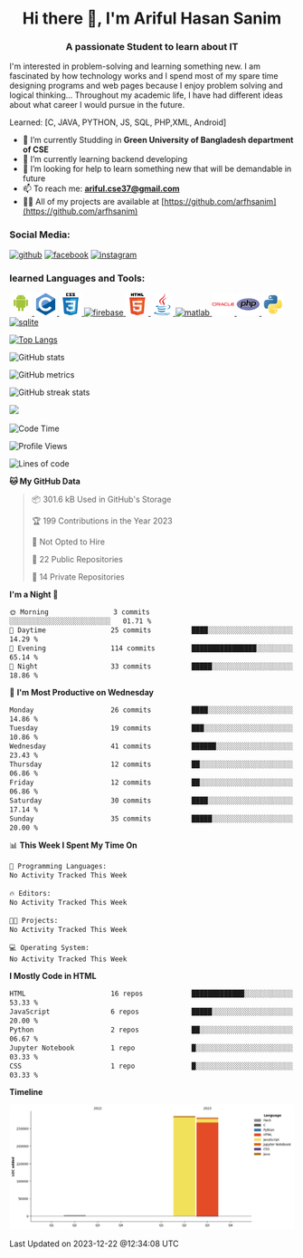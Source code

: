 
<h1 align="center">Hi there 👋, I'm Ariful Hasan Sanim</h1>
<h3 align="center">A passionate Student to learn about IT </h3>

I'm interested in problem-solving and learning something new. I am fascinated by how technology works and I spend most of my spare time designing programs and web pages because I enjoy problem solving and logical thinking... Throughout my academic life, I have had different ideas about what career I would pursue in the future.

Learned: [C, JAVA, PYTHON, JS, SQL, PHP,XML, Android]
- 🔭 I’m currently Studding in **Green University of Bangladesh department of CSE**
- 🌱 I’m currently learning backend developing 
- 🤔 I’m looking for help to learn something new that will be demandable in future  
- 📫 To reach me: **ariful.cse37@gmail.com**
- 👨‍💻 All of my projects are available at [https://github.com/arfhsanim](https://github.com/arfhsanim)


<h3 align="left">Social Media:</h3>

[<img src='https://cdn.jsdelivr.net/npm/simple-icons@3.0.1/icons/github.svg' alt='github' height='40'>](https://github.com/arfhsanim)  [<img src='https://cdn.jsdelivr.net/npm/simple-icons@3.0.1/icons/facebook.svg' alt='facebook' height='40'>](https://www.facebook.com/sanim.official.fb)  [<img src='https://cdn.jsdelivr.net/npm/simple-icons@3.0.1/icons/instagram.svg' alt='instagram' height='40'>](https://www.instagram.com/hamtidamti143/)  




<h3 align="left">learned Languages and Tools:</h3>
<p align="left"> <a href="https://developer.android.com" target="_blank" rel="noreferrer"> <img src="https://raw.githubusercontent.com/devicons/devicon/master/icons/android/android-original-wordmark.svg" alt="android" width="40" height="40"/> </a> <a href="https://www.cprogramming.com/" target="_blank" rel="noreferrer"> <img src="https://raw.githubusercontent.com/devicons/devicon/master/icons/c/c-original.svg" alt="c" width="40" height="40"/> </a> <a href="https://www.w3schools.com/css/" target="_blank" rel="noreferrer"> <img src="https://raw.githubusercontent.com/devicons/devicon/master/icons/css3/css3-original-wordmark.svg" alt="css3" width="40" height="40"/> </a> <a href="https://firebase.google.com/" target="_blank" rel="noreferrer"> <img src="https://www.vectorlogo.zone/logos/firebase/firebase-icon.svg" alt="firebase" width="40" height="40"/> </a> <a href="https://www.w3.org/html/" target="_blank" rel="noreferrer"> <img src="https://raw.githubusercontent.com/devicons/devicon/master/icons/html5/html5-original-wordmark.svg" alt="html5" width="40" height="40"/> </a> <a href="https://www.java.com" target="_blank" rel="noreferrer"> <img src="https://raw.githubusercontent.com/devicons/devicon/master/icons/java/java-original.svg" alt="java" width="40" height="40"/> </a> <a href="https://www.mathworks.com/" target="_blank" rel="noreferrer"> <img src="https://upload.wikimedia.org/wikipedia/commons/2/21/Matlab_Logo.png" alt="matlab" width="40" height="40"/> </a> <a href="https://www.oracle.com/" target="_blank" rel="noreferrer"> <img src="https://raw.githubusercontent.com/devicons/devicon/master/icons/oracle/oracle-original.svg" alt="oracle" width="40" height="40"/> </a> <a href="https://www.php.net" target="_blank" rel="noreferrer"> <img src="https://raw.githubusercontent.com/devicons/devicon/master/icons/php/php-original.svg" alt="php" width="40" height="40"/> </a> <a href="https://www.python.org" target="_blank" rel="noreferrer"> <img src="https://raw.githubusercontent.com/devicons/devicon/master/icons/python/python-original.svg" alt="python" width="40" height="40"/> </a> <a href="https://www.sqlite.org/" target="_blank" rel="noreferrer"> <img src="https://www.vectorlogo.zone/logos/sqlite/sqlite-icon.svg" alt="sqlite" width="40" height="40"/> </a> </p>




[![Top Langs](https://github-readme-stats.vercel.app/api/top-langs/?username=arfhsanim)](https://github.com/anuraghazra/github-readme-stats)

![GitHub stats](https://github-readme-stats.vercel.app/api?username=arfhsanim&show_icons=true)  

![GitHub metrics](https://metrics.lecoq.io/arfhsanim)  

![GitHub streak stats](https://streak-stats.demolab.com/?user=arfhsanim)  


![](./profile-3d-contrib/profile-night-rainbow.svg)


<!--START_SECTION:waka-->
![Code Time](http://img.shields.io/badge/Code%20Time-11%20mins-blue)

![Profile Views](http://img.shields.io/badge/Profile%20Views-0-blue)

![Lines of code](https://img.shields.io/badge/From%20Hello%20World%20I%27ve%20Written-569.3%20thousand%20lines%20of%20code-blue)

**🐱 My GitHub Data** 

> 📦 301.6 kB Used in GitHub's Storage 
 > 
> 🏆 199 Contributions in the Year 2023
 > 
> 🚫 Not Opted to Hire
 > 
> 📜 22 Public Repositories 
 > 
> 🔑 14 Private Repositories 
 > 
**I'm a Night 🦉** 

```text
🌞 Morning                3 commits           ░░░░░░░░░░░░░░░░░░░░░░░░░   01.71 % 
🌆 Daytime                25 commits          ████░░░░░░░░░░░░░░░░░░░░░   14.29 % 
🌃 Evening                114 commits         ████████████████░░░░░░░░░   65.14 % 
🌙 Night                  33 commits          █████░░░░░░░░░░░░░░░░░░░░   18.86 % 
```
📅 **I'm Most Productive on Wednesday** 

```text
Monday                   26 commits          ████░░░░░░░░░░░░░░░░░░░░░   14.86 % 
Tuesday                  19 commits          ███░░░░░░░░░░░░░░░░░░░░░░   10.86 % 
Wednesday                41 commits          ██████░░░░░░░░░░░░░░░░░░░   23.43 % 
Thursday                 12 commits          ██░░░░░░░░░░░░░░░░░░░░░░░   06.86 % 
Friday                   12 commits          ██░░░░░░░░░░░░░░░░░░░░░░░   06.86 % 
Saturday                 30 commits          ████░░░░░░░░░░░░░░░░░░░░░   17.14 % 
Sunday                   35 commits          █████░░░░░░░░░░░░░░░░░░░░   20.00 % 
```


📊 **This Week I Spent My Time On** 

```text
💬 Programming Languages: 
No Activity Tracked This Week

🔥 Editors: 
No Activity Tracked This Week

🐱‍💻 Projects: 
No Activity Tracked This Week

💻 Operating System: 
No Activity Tracked This Week
```

**I Mostly Code in HTML** 

```text
HTML                     16 repos            █████████████░░░░░░░░░░░░   53.33 % 
JavaScript               6 repos             █████░░░░░░░░░░░░░░░░░░░░   20.00 % 
Python                   2 repos             ██░░░░░░░░░░░░░░░░░░░░░░░   06.67 % 
Jupyter Notebook         1 repo              █░░░░░░░░░░░░░░░░░░░░░░░░   03.33 % 
CSS                      1 repo              █░░░░░░░░░░░░░░░░░░░░░░░░   03.33 % 
```



**Timeline**

![Lines of Code chart](https://raw.githubusercontent.com/arfhsanim/arfhsanim/main/assets/bar_graph.png)


 Last Updated on 2023-12-22 @12:34:08 UTC
<!--END_SECTION:waka-->



